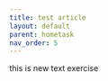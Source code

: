 ```yaml
---
title: test article
layout: default
parent: hometask
nav_order: 5
---
```


this is new text exercise
